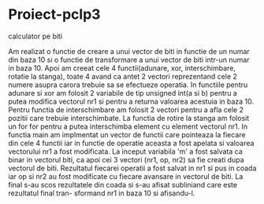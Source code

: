 # Proiect-pclp3
calculator pe biti

Am realizat o functie de creare a unui vector de biti in functie de un
numar din baza 10 si o functie de transformare a unui vector de biti intr-un
numar in baza 10. Apoi am creeat cele 4 functii(adunare, xor, interschimbare,
rotatie la stanga), toate 4 avand ca antet 2 vectori reprezentand cele 2 numere
asupra carora trebuie sa se efectueze operatia. In functiile pentru adunare si
xor am folosit 2 variabile de tip unsigned int(a si b) pentru a putea modifica
vectorul nr1 si pentru a returna valoarea acestuia in baza 10. Pentru functia
de interschimbare am folosit 2 vectori pentru a afla cele 2 pozitii care
trebuie interschimbate. La functia de rotire la stanga am folosit un for for
pentru a putea interschimba element cu element vectorul nr1. In functia main
am implmentat un vector de functii care pointeaza la fiecare din cele 4 functii
iar in functie de operatie aceasta a fost apelata si valoarea vectorului nr1 a
fost modificata. La inceput variabila 'm' a fost salvata ca binar in vectorul
biti, ca apoi cei 3 vectori (nr1, op, nr2) sa fie creati dupa vectorul de biti.
Rezultatul fiecarei operatii a fost salvat in nr1 si pus in coada iar op si nr2
au fost modificate cu fiecare avansare in vectorul de biti. La final s-au scos 
rezultatele din coada si s-au afisat subliniand care este rezultatul final tran-
sformand nr1 in baza 10 si afisandu-l.